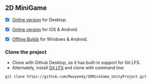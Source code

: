 ## 2D MiniGame
- [x] [Online version](https://play.unity.com/mg/other/2dminigame-webgl-desktop-2) for Desktop.
- [x] [Online version](https://play.unity.com/mg/other/2dminigame-webgl) for iOS & Android.
- [x] [Offline Builds](https://github.com/Maoyeedy/2DMiniGame_UnityProject/releases) for Windows & Android.


### Clone the project
- Clone with Github Desktop, as it has built-in support for Git LFS.
- Alternately, install [Git LFS](https://git-lfs.com/) and clone with command line:
```bash
git clone https://github.com/Maoyeedy/2DMiniGame_UnityProject.git
```
